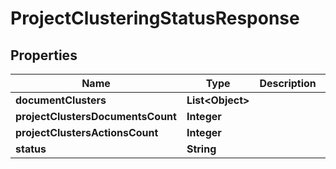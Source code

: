 

# ProjectClusteringStatusResponse


## Properties

Name | Type | Description | Notes
------------ | ------------- | ------------- | -------------
**documentClusters** | **List&lt;Object&gt;** |  | 
**projectClustersDocumentsCount** | **Integer** |  | 
**projectClustersActionsCount** | **Integer** |  | 
**status** | **String** |  | 



